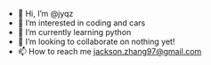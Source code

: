 - 👋 Hi, I’m @jyqz
- 👀 I’m interested in coding and cars
- 🌱 I’m currently learning python
- 💞️ I’m looking to collaborate on nothing yet!
- 📫 How to reach me jackson.zhang97@gmail.com

<!---
jyqz/jyqz is a ✨ special ✨ repository because its `README.md` (this file) appears on your GitHub profile.
You can click the Preview link to take a look at your changes.
--->

